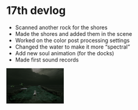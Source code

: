 # 17th devlog

- Scanned another rock for the shores
- Made the shores and added them in the scene
- Worked on the color post processing settings
- Changed the water to make it more “spectral”
- Add new soul animation (for the docks)
- Made first sound records

<img src="../images/unity/2023-06-13-scene.png" style="width:30%">


